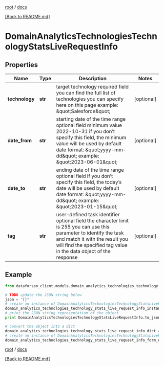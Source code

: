 [root](./../ "root") / [docs](./ "docs")

[[Back to README.md]](./../README.md "[Back to README.md]")

# DomainAnalyticsTechnologiesTechnologyStatsLiveRequestInfo

## Properties

Name | Type | Description | Notes
------------ | ------------- | ------------- | -------------
**technology** | **str** | target technology required field you can find the full list of technologies you can specify here on this page example: \&quot;Salesforce\&quot; | [optional]
**date_from** | **str** | starting date of the time range optional field minimum value 2022-10-31 if you don’t specify this field, the minimum value will be used by default date format: \&quot;yyyy-mm-dd\&quot; example: \&quot;2023-06-01\&quot; | [optional]
**date_to** | **str** | ending date of the time range optional field if you don’t specify this field, the today’s date will be used by default date format: \&quot;yyyy-mm-dd\&quot; example: \&quot;2023-01-15\&quot; | [optional]
**tag** | **str** | user-defined task identifier optional field the character limit is 255 you can use this parameter to identify the task and match it with the result you will find the specified tag value in the data object of the response | [optional]

## Example

```python
from dataforseo_client.models.domain_analytics_technologies_technology_stats_live_request_info import DomainAnalyticsTechnologiesTechnologyStatsLiveRequestInfo

# TODO update the JSON string below
json = "{}"
# create an instance of DomainAnalyticsTechnologiesTechnologyStatsLiveRequestInfo from a JSON string
domain_analytics_technologies_technology_stats_live_request_info_instance = DomainAnalyticsTechnologiesTechnologyStatsLiveRequestInfo.from_json(json)
# print the JSON string representation of the object
print DomainAnalyticsTechnologiesTechnologyStatsLiveRequestInfo.to_json()

# convert the object into a dict
domain_analytics_technologies_technology_stats_live_request_info_dict = domain_analytics_technologies_technology_stats_live_request_info_instance.to_dict()
# create an instance of DomainAnalyticsTechnologiesTechnologyStatsLiveRequestInfo from a dict
domain_analytics_technologies_technology_stats_live_request_info_form_dict = domain_analytics_technologies_technology_stats_live_request_info.from_dict(domain_analytics_technologies_technology_stats_live_request_info_dict)
```

  

[root](./../ "root") / [docs](./ "docs")

[[Back to README.md]](./../README.md "[Back to README.md]")